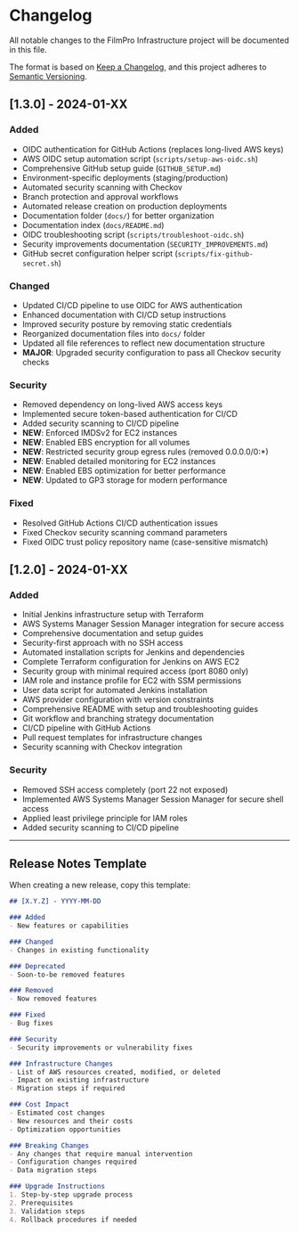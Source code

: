 # Changelog

All notable changes to the FilmPro Infrastructure project will be documented in this file.

The format is based on [Keep a Changelog](https://keepachangelog.com/en/1.0.0/),
and this project adheres to [Semantic Versioning](https://semver.org/spec/v2.0.0.html).

## [1.3.0] - 2024-01-XX

### Added
- OIDC authentication for GitHub Actions (replaces long-lived AWS keys)
- AWS OIDC setup automation script (`scripts/setup-aws-oidc.sh`)
- Comprehensive GitHub setup guide (`GITHUB_SETUP.md`)
- Environment-specific deployments (staging/production)
- Automated security scanning with Checkov
- Branch protection and approval workflows
- Automated release creation on production deployments
- Documentation folder (`docs/`) for better organization
- Documentation index (`docs/README.md`)
- OIDC troubleshooting script (`scripts/troubleshoot-oidc.sh`)
- Security improvements documentation (`SECURITY_IMPROVEMENTS.md`)
- GitHub secret configuration helper script (`scripts/fix-github-secret.sh`)

### Changed
- Updated CI/CD pipeline to use OIDC for AWS authentication
- Enhanced documentation with CI/CD setup instructions
- Improved security posture by removing static credentials
- Reorganized documentation files into `docs/` folder
- Updated all file references to reflect new documentation structure
- **MAJOR**: Upgraded security configuration to pass all Checkov security checks

### Security
- Removed dependency on long-lived AWS access keys
- Implemented secure token-based authentication for CI/CD
- Added security scanning to CI/CD pipeline
- **NEW**: Enforced IMDSv2 for EC2 instances
- **NEW**: Enabled EBS encryption for all volumes
- **NEW**: Restricted security group egress rules (removed 0.0.0.0/0:*)
- **NEW**: Enabled detailed monitoring for EC2 instances
- **NEW**: Enabled EBS optimization for better performance
- **NEW**: Updated to GP3 storage for modern performance

### Fixed
- Resolved GitHub Actions CI/CD authentication issues
- Fixed Checkov security scanning command parameters
- Fixed OIDC trust policy repository name (case-sensitive mismatch)

## [1.2.0] - 2024-01-XX

### Added
- Initial Jenkins infrastructure setup with Terraform
- AWS Systems Manager Session Manager integration for secure access
- Comprehensive documentation and setup guides
- Security-first approach with no SSH access
- Automated installation scripts for Jenkins and dependencies
- Complete Terraform configuration for Jenkins on AWS EC2
- Security group with minimal required access (port 8080 only)
- IAM role and instance profile for EC2 with SSM permissions
- User data script for automated Jenkins installation
- AWS provider configuration with version constraints
- Comprehensive README with setup and troubleshooting guides
- Git workflow and branching strategy documentation
- CI/CD pipeline with GitHub Actions
- Pull request templates for infrastructure changes
- Security scanning with Checkov integration

### Security
- Removed SSH access completely (port 22 not exposed)
- Implemented AWS Systems Manager Session Manager for secure shell access
- Applied least privilege principle for IAM roles
- Added security scanning to CI/CD pipeline

---

## Release Notes Template

When creating a new release, copy this template:

```markdown
## [X.Y.Z] - YYYY-MM-DD

### Added
- New features or capabilities

### Changed
- Changes in existing functionality

### Deprecated
- Soon-to-be removed features

### Removed
- Now removed features

### Fixed
- Bug fixes

### Security
- Security improvements or vulnerability fixes

### Infrastructure Changes
- List of AWS resources created, modified, or deleted
- Impact on existing infrastructure
- Migration steps if required

### Cost Impact
- Estimated cost changes
- New resources and their costs
- Optimization opportunities

### Breaking Changes
- Any changes that require manual intervention
- Configuration changes required
- Data migration steps

### Upgrade Instructions
1. Step-by-step upgrade process
2. Prerequisites
3. Validation steps
4. Rollback procedures if needed
```
